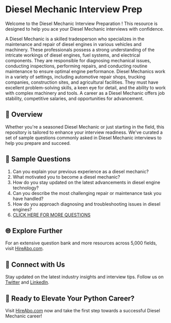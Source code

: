 # Diesel Mechanic Interview Prep

Welcome to the Diesel Mechanic Interview Preparation ! This resource is designed to help you ace your Diesel Mechanic interviews with confidence.

A Diesel Mechanic is a skilled tradesperson who specializes in the maintenance and repair of diesel engines in various vehicles and machinery. These professionals possess a strong understanding of the intricate workings of diesel engines, fuel systems, and electrical components. They are responsible for diagnosing mechanical issues, conducting inspections, performing repairs, and conducting routine maintenance to ensure optimal engine performance. Diesel Mechanics work in a variety of settings, including automotive repair shops, trucking companies, construction sites, and agricultural facilities. They must have excellent problem-solving skills, a keen eye for detail, and the ability to work with complex machinery and tools. A career as a Diesel Mechanic offers job stability, competitive salaries, and opportunities for advancement.

## 🚀 Overview

Whether you're a seasoned Diesel Mechanic or just starting in the field, this repository is tailored to enhance your interview readiness. We've curated a set of sample questions commonly asked in Diesel Mechanic interviews to help you prepare and succeed.

## 📝 Sample Questions

1. Can you explain your previous experience as a diesel mechanic?
2. What motivated you to become a diesel mechanic?
3. How do you stay updated on the latest advancements in diesel engine technology?
4. Can you describe the most challenging repair or maintenance task you have handled?
5. How do you approach diagnosing and troubleshooting issues in diesel engines?
6. [CLICK HERE FOR MORE QUESTIONS](https://hireabo.com/job/12_4_2/Diesel%20Mechanic)

## 🌐 Explore Further

For an extensive question bank and more resources across 5,000 fields, visit [HireAbo.com](https://www.hireabo.com).

## 📱 Connect with Us

Stay updated on the latest industry insights and interview tips. Follow us on [Twitter](https://twitter.com/hireabo) and [LinkedIn](https://www.linkedin.com/in/hire-abo-3609972a8/).

## 🚀 Ready to Elevate Your Python Career?

Visit [HireAbo.com](https://www.hireabo.com) now and take the first step towards a successful Diesel Mechanic career!